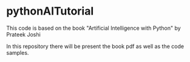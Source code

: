 # pythonAITutorial
This code is based on the book "Artificial Intelligence with Python" by Prateek Joshi

In this repository there will be present the book pdf as well as the code samples.
